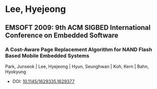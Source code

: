 # Lee, Hyejeong

## EMSOFT 2009: 9th ACM SIGBED International Conference on Embedded Software

### A Cost-Aware Page Replacement Algorithm for NAND Flash Based Mobile Embedded Systems
Park, Junseok | Lee, Hyejeong | Hyun, Seunghwan | Koh, Kern | Bahn, Hyokyung
* DOI: [10.1145/1629335.1629377](https://doi.org/10.1145/1629335.1629377)

